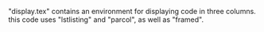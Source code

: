 "display.tex" contains an environment for displaying code in three columns. this code uses "lstlisting" and "parcol", as well as "framed".